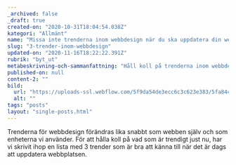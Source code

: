 ```yaml
---
_archived: false
_draft: true
created-on: "2020-10-31T18:04:54.038Z"
kategori: "Allmänt"
name: "Missa inte trenderna inom webbdesign när du ska uppdatera din webbplats"
slug: "3-trender-inom-webbdesign"
updated-on: "2020-11-16T18:22:22.391Z"
rubrik: "byt_ut"
metabeskrivning-och-sammanfattning: "Håll koll på trenderna inom webbdesign."
published-on: null
content-2: ""
bild:
  url: "https://uploads-ssl.webflow.com/5f9da54de3ecc6c3c623e383/5fa84c4f50eeb8b3cea52664_pic-place-tobe.jpg"
  alt: ""
tags: "posts"
layout: "single-posts.html"
---
```


Trenderna för webbdesign förändras lika snabbt som webben själv och som enheterna vi använder. För att hålla koll på vad som är trendigt just nu, har vi skrivit ihop en lista med 3 trender som är bra att känna till när det är dags att uppdatera webbplatsen.
